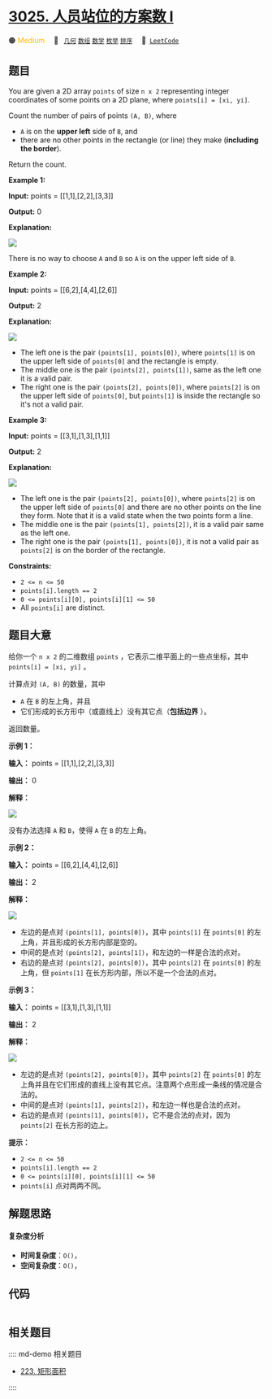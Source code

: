 # [3025. 人员站位的方案数 I](https://leetcode.com/problems/find-the-number-of-ways-to-place-people-i)

🟠 <font color=#ffb800>Medium</font>&emsp; 🔖&ensp; [`几何`](/leetcode/outline/tag/geometry.md) [`数组`](/leetcode/outline/tag/array.md) [`数学`](/leetcode/outline/tag/math.md) [`枚举`](/leetcode/outline/tag/enumeration.md) [`排序`](/leetcode/outline/tag/sorting.md)&emsp; 🔗&ensp;[`LeetCode`](https://leetcode.com/problems/find-the-number-of-ways-to-place-people-i)


## 题目

You are given a 2D array `points` of size `n x 2` representing integer
coordinates of some points on a 2D plane, where `points[i] = [xi, yi]`.

Count the number of pairs of points `(A, B)`, where

  * `A` is on the **upper left** side of `B`, and
  * there are no other points in the rectangle (or line) they make (**including the border**).

Return the count.



**Example 1:**

**Input:** points = [[1,1],[2,2],[3,3]]

**Output:** 0

**Explanation:**

![](https://assets.leetcode.com/uploads/2024/01/04/example1alicebob.png)

There is no way to choose `A` and `B` so `A` is on the upper left side of `B`.

**Example 2:**

**Input:** points = [[6,2],[4,4],[2,6]]

**Output:** 2

**Explanation:**

![](https://assets.leetcode.com/uploads/2024/06/25/t2.jpg)

  * The left one is the pair `(points[1], points[0])`, where `points[1]` is on the upper left side of `points[0]` and the rectangle is empty.
  * The middle one is the pair `(points[2], points[1])`, same as the left one it is a valid pair.
  * The right one is the pair `(points[2], points[0])`, where `points[2]` is on the upper left side of `points[0]`, but `points[1]` is inside the rectangle so it's not a valid pair.

**Example 3:**

**Input:** points = [[3,1],[1,3],[1,1]]

**Output:** 2

**Explanation:**

![](https://assets.leetcode.com/uploads/2024/06/25/t3.jpg)

  * The left one is the pair `(points[2], points[0])`, where `points[2]` is on the upper left side of `points[0]` and there are no other points on the line they form. Note that it is a valid state when the two points form a line.
  * The middle one is the pair `(points[1], points[2])`, it is a valid pair same as the left one.
  * The right one is the pair `(points[1], points[0])`, it is not a valid pair as `points[2]` is on the border of the rectangle.



**Constraints:**

  * `2 <= n <= 50`
  * `points[i].length == 2`
  * `0 <= points[i][0], points[i][1] <= 50`
  * All `points[i]` are distinct.


## 题目大意

给你一个  `n x 2` 的二维数组 `points` ，它表示二维平面上的一些点坐标，其中 `points[i] = [xi, yi]` 。



计算点对 `(A, B)` 的数量，其中

  * `A` 在 `B` 的左上角，并且
  * 它们形成的长方形中（或直线上）没有其它点（**包括边界** ）。

返回数量。



**示例 1：**

**输入：** points = [[1,1],[2,2],[3,3]]

**输出：** 0

**解释：**

![](https://assets.leetcode.com/uploads/2024/01/04/example1alicebob.png)

没有办法选择 `A` 和 `B`，使得 `A` 在 `B` 的左上角。

**示例 2：**

**输入：** points = [[6,2],[4,4],[2,6]]

**输出：** 2

**解释：**

![](https://assets.leetcode.com/uploads/2024/06/25/t2.jpg)

  * 左边的是点对 `(points[1], points[0])`，其中 `points[1]` 在 `points[0]` 的左上角，并且形成的长方形内部是空的。
  * 中间的是点对 `(points[2], points[1])`，和左边的一样是合法的点对。
  * 右边的是点对 `(points[2], points[0])`，其中 `points[2]` 在 `points[0]` 的左上角，但 `points[1]` 在长方形内部，所以不是一个合法的点对。

**示例 3：**

**输入：** points = [[3,1],[1,3],[1,1]]

**输出：** 2

**解释：**

![](https://assets.leetcode.com/uploads/2024/06/25/t3.jpg)

  * 左边的是点对 `(points[2], points[0])`，其中 `points[2]` 在 `points[0]` 的左上角并且在它们形成的直线上没有其它点。注意两个点形成一条线的情况是合法的。
  * 中间的是点对 `(points[1], points[2])`，和左边一样也是合法的点对。
  * 右边的是点对 `(points[1], points[0])`，它不是合法的点对，因为 `points[2]` 在长方形的边上。



**提示：**

  * `2 <= n <= 50`
  * `points[i].length == 2`
  * `0 <= points[i][0], points[i][1] <= 50`
  * `points[i]` 点对两两不同。


## 解题思路

#### 复杂度分析

- **时间复杂度**：`O()`，
- **空间复杂度**：`O()`，

## 代码

```javascript

```

## 相关题目

:::: md-demo 相关题目
- [223. 矩形面积](https://leetcode.com/problems/rectangle-area)

::::
